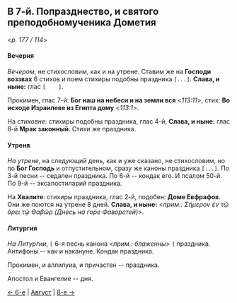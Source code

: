 
## В 7-й. Попразднество, и святого преподобномученика Дометия

<*p. 177 / 114*>

#### Вечерня

*Вечером*, не стихословим, как и на утрене. Ставим же на **Господи воззвах** 6 стихов и поем стихиры 
подобны праздника `[...]`. **Слава, и ныне:** глас `[    ]`.

Прокимен, глас 7-й: **Бог наш на небеси и на земли вся** <*113:11*>, 
стих: **Во исходе Израилеве из Египта дому** <*113:1*>.

На *стиховне*: стихиры подобны праздника, глас 4-й, **Слава, и ныне:** глас 8-й **Мрак законный**. 
Стихи же праздника.

#### Утреня

*На утрене*, на следующий день, как и уже сказано, не стихословим, но по **Бог Господь** и отпустительном, 
сразу же каноны праздника `[...]`. 
По 3-й песни -- седален праздника. 
По 6-й -- кондак его. И псалом 50-й. 
По 9-й -- эксапостиларий праздника.

На **Хвалите**: стихиры праздника, глас 2-й, подобен: **Доме Евфрафов**. Они же поются на утрене 8 дней. 
**Слава, и ныне:** <*прим.: *Σήμερον ἐν τῷ ὄρει τῷ Θαβώρ* (*Днесь на горе Фаворстей*)*>.

#### Литургия

*На Литургии*, `[` 6-я песнь канона <*прим.: блаженны*> `]` праздника. Антифоны -- как и накануне. 
Кондак праздника. 
 
Прокимен, и аллилуиа, и причастен -- праздника. 

Апостол и Евангелие -- дня. 

[← 6-е](08_06_MES.ru.md) | [Август](README.md#7-й) | [8-е →](08_08_MES.ru.md)

